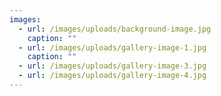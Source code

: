 ```yaml
---
images:
  - url: /images/uploads/background-image.jpg
    caption: ""
  - url: /images/uploads/gallery-image-1.jpg
    caption: ""
  - url: /images/uploads/gallery-image-3.jpg
  - url: /images/uploads/gallery-image-4.jpg
---
```


